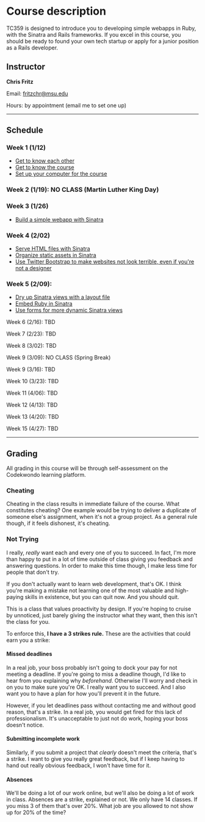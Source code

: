 # Course description

TC359 is designed to introduce you to developing simple webapps in Ruby, with the Sinatra and Rails frameworks. If you excel in this course, you should be ready to found your own tech startup or apply for a junior position as a Rails developer.

## Instructor

**Chris Fritz**

Email: fritzchr@msu.edu

Hours: by appointment (email me to set one up)

- - -

## Schedule

### Week 1 (1/12)

- [Get to know each other](http://codekwondo.herokuapp.com/skills/9)
- [Get to know the course](http://codekwondo.herokuapp.com/skills/10)
- [Set up your computer for the course](http://codekwondo.herokuapp.com/skills/15)

### Week 2 (1/19): NO CLASS (Martin Luther King Day)

### Week 3 (1/26)

- [Build a simple webapp with Sinatra](http://codekwondo.herokuapp.com/skills/19)

### Week 4 (2/02)

- [Serve HTML files with Sinatra](http://codekwondo.herokuapp.com/skills/32)
- [Organize static assets in Sinatra](http://codekwondo.herokuapp.com/skills/26)
- [Use Twitter Bootstrap to make websites not look terrible, even if you're not a designer](http://codekwondo.herokuapp.com/skills/27)

### Week 5 (2/09):

- [Dry up Sinatra views with a layout file](http://codekwondo.herokuapp.com/skills/29)
- [Embed Ruby in Sinatra](http://codekwondo.herokuapp.com/skills/20)
- [Use forms for more dynamic Sinatra views](http://codekwondo.herokuapp.com/skills/33)

Week 6 (2/16): TBD

Week 7 (2/23): TBD

Week 8 (3/02): TBD

Week 9 (3/09): NO CLASS (Spring Break)

Week 9 (3/16): TBD

Week 10 (3/23): TBD

Week 11 (4/06): TBD

Week 12 (4/13): TBD

Week 13 (4/20): TBD

Week 15 (4/27): TBD

- - -

## Grading

All grading in this course will be through self-assessment on the Codekwondo learning platform.

### Cheating

Cheating in the class results in immediate failure of the course. What constitutes cheating? One example would be trying to deliver a duplicate of someone else's assignment, when it's not a group project. As a general rule though, if it feels dishonest, it's cheating.

### Not Trying

I really, *really* want each and every one of you to succeed. In fact, I'm more than happy to put in a lot of time outside of class giving you feedback and answering questions. In order to make this time though, I make less time for people that don't try.

If you don't actually want to learn web development, that's OK. I think you're making a mistake not learning one of the most valuable and high-paying skills in existence, but you can quit now. And you should quit.

This is a class that values proactivity by design. If you're hoping to cruise by unnoticed, just barely giving the instructor what they want, then this isn't the class for you.

To enforce this, **I have a 3 strikes rule.** These are the activities that could earn you a strike:

#### Missed deadlines

In a real job, your boss probably isn't going to dock your pay for not meeting a deadline. If you're going to miss a deadline though, I'd like to hear from you explaining why *beforehand*. Otherwise I'll worry and check in on you to make sure you're OK. I really want you to succeed. And I also want you to have a plan for how you'll prevent it in the future.

However, if you let deadlines pass without contacting me and without good reason, that's a strike. In a real job, you would get fired for this lack of professionalism. It's unacceptable to just not do work, hoping your boss doesn't notice.

#### Submitting incomplete work

Similarly, if you submit a project that *clearly* doesn't meet the criteria, that's a strike. I want to give you really great feedback, but if I keep having to hand out really obvious feedback, I won't have time for it.

#### Absences

We'll be doing a lot of our work online, but we'll also be doing a lot of work in class. Absences are a strike, explained or not. We only have 14 classes. If you miss 3 of them that's over 20%. What job are you allowed to not show up for 20% of the time?
